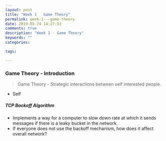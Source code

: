 ```yaml
---
layout: post
title: "Week 1   Game Theory"
permalink: week-1---game-theory
date: 2019-05-24 14:27:53
comments: true
description: "Week 1 - Game Theory"
keywords: ""
categories:

tags:

---
```


### <sppan>Game Theory - Introduction</span>

> Game Theory - Strategic interactions between self interested people.

* Self

##### TCP Backoff Algorithm
* Implements a way for a computer to slow down rate at which it sends messages if there is a leaky bucket in the network.
* If everyone does not use the backoff mechanism, how does it affect overall network?
